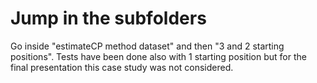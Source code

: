 # Jump in the subfolders

Go inside "estimateCP method dataset" and then "3 and 2 starting positions". Tests have been done also with 1 starting position but for the final presentation this case study was not considered.
